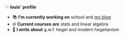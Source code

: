 ✨ **louis' profile**

- 📚 **I’m currently working on** school and [my blog](https://loucle.github.io/)
- 🌐 **Current courses are** stats and linear algebra
- 🔮 **I write about** g.w.f. hegel and modern hegelianism
